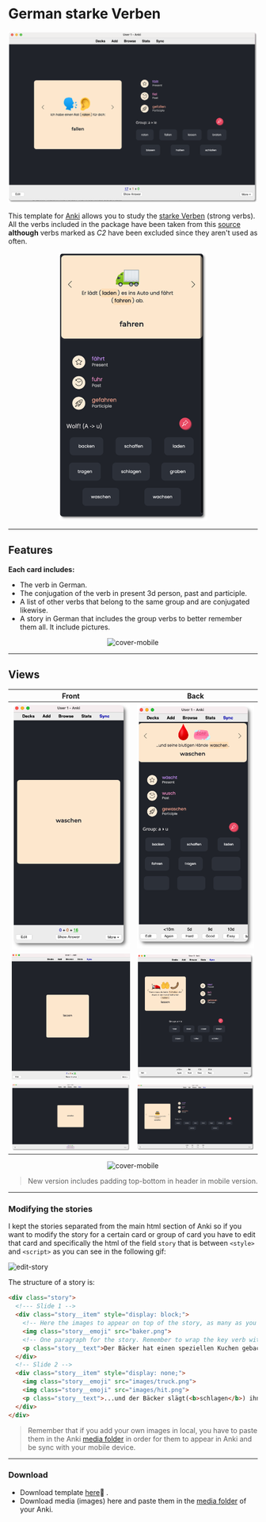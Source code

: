 # German starke Verben

![cover](readme-images/cover.png)

This template for [Anki](https://apps.ankiweb.net/) allows you to study the [starke Verben](https://en.wikipedia.org/wiki/Germanic_strong_verb)  (strong verbs). All the verbs included in the package have been taken from this [source](https://www.deutschplus.net/pages/Tabelle_starker_Verben)  **although** verbs marked as *C2* have been excluded since they aren't used as often.


<p align="center">

<img src="readme-images/cover-mobile.png" alt="cover-mobile" width="300px" />

</p>

---

## Features

**Each card includes:**

- The verb in German.
- The conjugation of the verb in present 3d person, past and participle.
- A list of other verbs that belong to the same group and are conjugated likewise.
- A story in German that includes the group verbs to better remember them all. It include pictures.

<p align="center">

  <img src="readme-images/anki-phone.gif" alt="cover-mobile"/>

</p>



---

## Views

| Front                               | Back                              |
| ----------------------------------- | --------------------------------- |
| ![phone-front](readme-images/phone-front.png)     | ![phone-back](readme-images/phone-back.png)     |
| ![tablet-front](readme-images/tablet-front.png)   | ![tablet-back](readme-images/tablet-back.png)   |
| ![desktop-front](readme-images/desktop-front.png) | ![desktop-back](readme-images/desktop-back.png) |

<p align="center">

  <img src="readme-images/screens.gif" alt="cover-mobile"/>

<p/>

> New version includes padding top-bottom in header in mobile version.



---

### Modifying the stories

I kept the stories separated from the main html section of Anki so if you want to modify the story for a certain card or group of card you have to edit that card and specifically the html of the field `story` that is between `<style>` and `<script>` as you can see in the following gif:

![edit-story](readme-images/edit-story.gif)


The structure of a story is:

```html
<div class="story">
  <!--- Slide 1 -->
  <div class="story__item" style="display: block;">
    <!-- Here the images to appear on top of the story, as many as you want -->
    <img class="story__emoji" src="baker.png"> 
    <!-- One paragraph for the story. Remember to wrap the key verb with the <b> tag so that it stands out in the story -->
    <p class="story__text">Der Bäcker hat einen speziellen Kuchen gebacken (<b>backen</b>).</p>
  </div>
  <!-- Slide 2 -->
  <div class="story__item" style="display: none;">
    <img class="story__emoji" src="images/truck.png">
    <img class="story__emoji" src="images/hit.png">
    <p class="story__text">...und der Bäcker slägt(<b>schlagen</b>) ihn.</p>
  </div>
</div>
```

> Remember that if you add your own images in local, you have to paste them in the Anki [media folder](https://docs.ankiweb.net/#/files?id=file-locations) in order for them to appear in Anki and be sync with your mobile device.



---

### Download

- Download template [here]()🔗 .
- Download media (images) here and paste them in the [media folder](https://docs.ankiweb.net/#/files?id=file-locations) of your Anki. 

